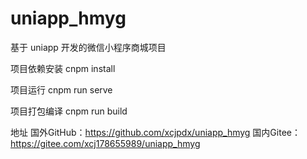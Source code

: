 # uniapp_hmyg
基于 uniapp 开发的微信小程序商城项目

项目依赖安装 cnpm install

项目运行 cnpm run serve

项目打包编译 cnpm run build

地址 
国外GitHub：https://github.com/xcjpdx/uniapp_hmyg 
国内Gitee：https://gitee.com/xcj178655989/uniapp_hmyg
